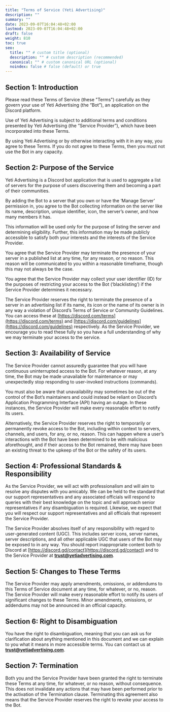 ```yaml
---
title: "Terms of Service (Yeti Advertising)"
description: ""
summary: ""
date: 2023-09-07T16:04:48+02:00
lastmod: 2023-09-07T16:04:48+02:00
draft: false
weight: 810
toc: true
seo:
  title: "" # custom title (optional)
  description: "" # custom description (recommended)
  canonical: "" # custom canonical URL (optional)
  noindex: false # false (default) or true
---
```


## Section 1: Introduction

Please read these Terms of Service (these "Terms") carefully as they govern your use of Yeti Advertising (the “Bot”), an application on the Discord platform.

Use of Yeti Advertising is subject to additional terms and conditions presented by Yeti Advertising (the “Service Provider”), which have been incorporated into these Terms.

By using Yeti Advertising or by otherwise interacting with it in any way, you agree to these Terms. If you do not agree to these Terms, then you must not use the Bot in any capacity.

## Section 2: Purpose of the Service

Yeti Advertising is a Discord bot application that is used to aggregate a list of servers for the purpose of users discovering them and becoming a part of their communities.

By adding the Bot to a server that you own or have the ‘Manage Server’ permission in, you agree to the Bot collecting information on the server like its name, description, unique identifier, icon, the server’s owner, and how many members it has.

This information will be used only for the purpose of listing the server and determining eligibility. Further, this information may be made publicly accessible to satisfy both your interests and the interests of the Service Provider.

You agree that the Service Provider may terminate the presence of your server in a published list at any time, for any reason, or no reason. This reason will be communicated to you within a reasonable timeframe, though this may not always be the case.

You agree that the Service Provider may collect your user identifier (ID) for the purposes of restricting your access to the Bot (‘blacklisting’) if the Service Provider determines it necessary.

The Service Provider reserves the right to terminate the presence of a server in an advertising list if its name, its icon or the name of its owner is in any way a violation of Discord’s Terms of Service or Community Guidelines. You can access these at [https://discord.com/terms](https://discord.com/terms) and [https://discord.com/guidelines](https://discord.com/guidelines) respectively. As the Service Provider, we encourage you to read these fully so you have a full understanding of why we may terminate your access to the service.

## Section 3: Availability of Service

The Service Provider cannot assuredly guarantee that you will have continuous uninterrupted access to the Bot. For whatever reason, at any time, the Bot may be made unavailable for maintenance or may unexpectedly stop responding to user-invoked instructions (commands).

You must also be aware that unavailability may sometimes be out of the control of the Bot’s maintainers and could instead be reliant on Discord’s Application Programming Interface (API) having an outage. In these instances, the Service Provider will make every reasonable effort to notify its users.

Alternatively, the Service Provider reserves the right to temporarily or permanently revoke access to the Bot, including within context to  servers, channels, and users, for any, or no, reason. This can happen where a user’s interactions with the Bot have been determined to be with malicious aforethought, and if their access to the Bot remained, there may have been an existing threat to the upkeep of the Bot or the safety of its users.

## Section 4: Professional Standards & Responsibility

As the Service Provider, we will act with professionalism and will aim to resolve any disputes with you amicably. We can be held to the standard that our support representatives and any associated officials will respond to queries with their best knowledge on the topic and will approach senior representatives if any disambiguation is required. Likewise, we expect that you will respect our support representatives and all officials that represent the Service Provider.

The Service Provider absolves itself of any responsibility with regard to user-generated content (UGC). This includes server icons, server names, server descriptions, and all other applicable UGC that users of the Bot may be exposed to in any way. You should report inappropriate content both to Discord at [https://discord.gd/contact](https://discord.gd/contact) and to the Service Provider at **trust@yetiadvertising.com**.

## Section 5: Changes to These Terms

The Service Provider may apply amendments, omissions, or addendums to this Terms of Service document at any time, for whatever, or no, reason. The Service Provider will make every reasonable effort to notify its users of significant changes to these Terms. Minor amendments, omissions, or addendums may not be announced in an official capacity.

## Section 6: Right to Disambiguation

You have the right to disambiguation, meaning that you can ask us for clarification about anything mentioned in this document and we can explain to you what it means in more accessible terms. You can contact us at **trust@yetiadvertising.com**.

## Section 7: Termination

Both you and the Service Provider have been granted the right to terminate these Terms at any time, for whatever, or no reason, without consequence. This does not invalidate any actions that may have been performed prior to the activation of the Termination clause. Terminating this agreement also means that the Service Provider reserves the right to revoke your access to the Bot.
